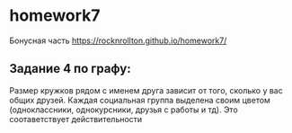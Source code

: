 # homework7
Бонусная часть
https://rocknrollton.github.io/homework7/

## Задание 4 по графу:
Размер кружков рядом с именем друга зависит от того, сколько у вас общих друзей. Каждая социальная группа выделена своим цветом
(одноклассники, однокурсники, друзья с работы и тд). Это соотаветствует действительности
